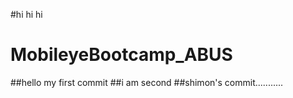 
#hi hi hi

# MobileyeBootcamp_ABUS

##hello my first commit
##i am second
##shimon's commit...........